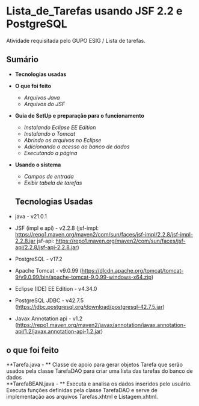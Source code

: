 # Lista_de_Tarefas usando JSF 2.2 e PostgreSQL
Atividade requisitada pelo GUPO ESIG / Lista de tarefas.

## Sumário
- **Tecnologias usadas**
- **O que foi feito**
  - _Arquivos Java_
  -  _Arquivos do JSF_ 
- **Guia de SetUp e preparação para o funcionamento**
  - _Instalando Eclipse EE Edition_
  - _Instalando o Tomcat_
  - _Abrindo os arquivos no Eclipse_
  - _Adicionando o acesso ao banco de dados_
  - _Executando a página_ 
- **Usando o sistema**
  - _Campos de entrada_
  - _Exibir tabela de tarefas_

  ## Tecnologias Usadas
- java - v21.0.1
- JSF (impl e api) - v2.2.8 (jsf-impl: https://repo1.maven.org/maven2/com/sun/faces/jsf-impl/2.2.8/jsf-impl-2.2.8.jar 
 jsf-api: https://repo1.maven.org/maven2/com/sun/faces/jsf-api/2.2.8/jsf-api-2.2.8.jar)
- PostgreSQL - v17.2
- Apache Tomcat - v9.0.99 (https://dlcdn.apache.org/tomcat/tomcat-9/v9.0.99/bin/apache-tomcat-9.0.99-windows-x64.zip)
- Eclipse (IDE) EE Edition - v4.34.0
- PostgreSQL JDBC - v42.7.5 (https://jdbc.postgresql.org/download/postgresql-42.7.5.jar)
- Javax Annotation api - v1.2 (https://repo1.maven.org/maven2/javax/annotation/javax.annotation-api/1.2/javax.annotation-api-1.2.jar)

## o que foi feito
**Tarefa.java - ** Classe de apoio para gerar objetos Tarefa que serão usados pela
classe TarefaDAO para criar uma lista das tarefas do banco de dados \
**TarefaBEAN.java - ** Executa e analisa os dados inseridos pelo usuário. Executa
funções definidas pela classe TarefaDAO e serve de implementação aos arquivos
Tarefas.xhtml e Listagem.xhtml.
